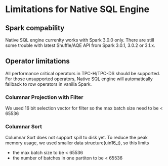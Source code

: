 # Limitations for Native SQL Engine

## Spark compability
Native SQL engine currenlty works with Spark 3.0.0 only. There are still some trouble with latest Shuffle/AQE API from Spark 3.0.1, 3.0.2 or 3.1.x.

## Operator limitations
All performance critical operators in TPC-H/TPC-DS should be supported. For those unsupported operators, Native SQL engine will automatically fallback to row operators in vanilla Spark.

### Columnar Projection with Filter
We used 16 bit selection vector for filter so the max batch size need to be < 65536

### Columnar Sort
Columnar Sort does not support spill to disk yet. To reduce the peak memory usage, we used smaller data structure(uin16_t), so this limits 
- the max batch size to be < 65536
- the number of batches in one partiton to be < 65536


